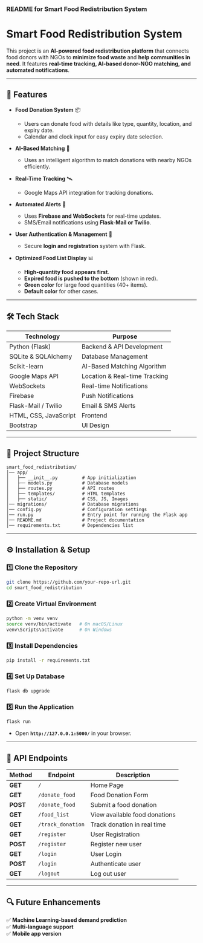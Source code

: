 ### **README for Smart Food Redistribution System**

# **Smart Food Redistribution System**
This project is an **AI-powered food redistribution platform** that connects food donors with NGOs to **minimize food waste** and **help communities in need**. It features **real-time tracking, AI-based donor-NGO matching, and automated notifications**.

---

## **🚀 Features**
- **Food Donation System** 📦  
  - Users can donate food with details like type, quantity, location, and expiry date.
  - Calendar and clock input for easy expiry date selection.
  
- **AI-Based Matching** 🤖  
  - Uses an intelligent algorithm to match donations with nearby NGOs efficiently.

- **Real-Time Tracking** 🛰️  
  - Google Maps API integration for tracking donations.

- **Automated Alerts** 📩  
  - Uses **Firebase and WebSockets** for real-time updates.
  - SMS/Email notifications using **Flask-Mail or Twilio**.

- **User Authentication & Management** 🔑  
  - Secure **login and registration** system with Flask.

- **Optimized Food List Display** 📊  
  - **High-quantity food appears first**.  
  - **Expired food is pushed to the bottom** (shown in red).  
  - **Green color** for large food quantities (40+ items).  
  - **Default color** for other cases.

---

## **🛠️ Tech Stack**
| **Technology** | **Purpose** |
|---------------|------------|
| Python (Flask) | Backend & API Development |
| SQLite & SQLAlchemy | Database Management |
| Scikit-learn | AI-Based Matching Algorithm |
| Google Maps API | Location & Real-time Tracking |
| WebSockets | Real-time Notifications |
| Firebase | Push Notifications |
| Flask-Mail / Twilio | Email & SMS Alerts |
| HTML, CSS, JavaScript | Frontend |
| Bootstrap | UI Design |

---

## **📂 Project Structure**
```
smart_food_redistribution/
│── app/
│   ├── __init__.py         # App initialization
│   ├── models.py           # Database models
│   ├── routes.py           # API routes
│   ├── templates/          # HTML templates
│   ├── static/             # CSS, JS, Images
│── migrations/             # Database migrations
│── config.py               # Configuration settings
│── run.py                  # Entry point for running the Flask app
│── README.md               # Project documentation
│── requirements.txt        # Dependencies list
```

---

## **⚙️ Installation & Setup**
### **1️⃣ Clone the Repository**
```bash
git clone https://github.com/your-repo-url.git
cd smart_food_redistribution
```

### **2️⃣ Create Virtual Environment**
```bash
python -m venv venv
source venv/bin/activate   # On macOS/Linux
venv\Scripts\activate      # On Windows
```

### **3️⃣ Install Dependencies**
```bash
pip install -r requirements.txt
```

### **4️⃣ Set Up Database**
```bash
flask db upgrade
```

### **5️⃣ Run the Application**
```bash
flask run
```
- Open **`http://127.0.0.1:5000/`** in your browser.

---

## **🔗 API Endpoints**
| **Method** | **Endpoint** | **Description** |
|-----------|------------|----------------|
| **GET**   | `/`        | Home Page |
| **GET**   | `/donate_food` | Food Donation Form |
| **POST**  | `/donate_food` | Submit a food donation |
| **GET**   | `/food_list` | View available food donations |
| **GET**   | `/track_donation` | Track donation in real time |
| **GET**   | `/register` | User Registration |
| **POST**  | `/register` | Register new user |
| **GET**   | `/login` | User Login |
| **POST**  | `/login` | Authenticate user |
| **GET**   | `/logout` | Log out user |

---

## **🔍 Future Enhancements**
✅ **Machine Learning-based demand prediction**  
✅ **Multi-language support**  
✅ **Mobile app version**  


